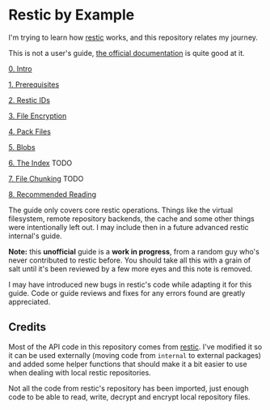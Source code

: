 # Restic by Example

I'm trying to learn how [restic](https://github.com/restic/restic) works, and this repository relates my journey.

This is not a user's guide, [the official documentation](https://restic.readthedocs.io/en/latest/010_introduction.html) is quite good at it.

[0. Intro](/docs/intro.md)

[1. Prerequisites](/docs/prerequisites.md)

[2. Restic IDs](/docs/ids.md)

[3. File Encryption](/docs/encryption.md)

[4. Pack Files](/docs/packfiles.md)

[5. Blobs](/docs/blobs.md)

[6. The Index](/docs/index.md) TODO

[7. File Chunking](/docs/chunking.md) TODO

[8. Recommended Reading](/docs/reading.md)

The guide only covers core restic operations. Things like the virtual filesystem, remote repository backends, the cache and some other things were intentionally left out. I may include then in a future advanced restic internal's guide.

**Note:** this **unofficial** guide is a **work in progress**, from a random guy who's never contributed to restic before. You should take all this with a grain of salt until it's been reviewed by a few more eyes and this note is removed.

I may have introduced new bugs in restic's code while adapting it for this guide. Code or guide reviews and fixes for any errors found are greatly appreciated.

## Credits

Most of the API code in this repository comes from [restic](https://github.com/restic/restic). I've modified it so it can be used externally (moving code from `internal` to external packages) and added some helper functions that should make it a bit easier to use when dealing with local restic repositories.

Not all the code from restic's repository has been imported, just enough code to be able to read, write, decrypt and encrypt local repository files.



